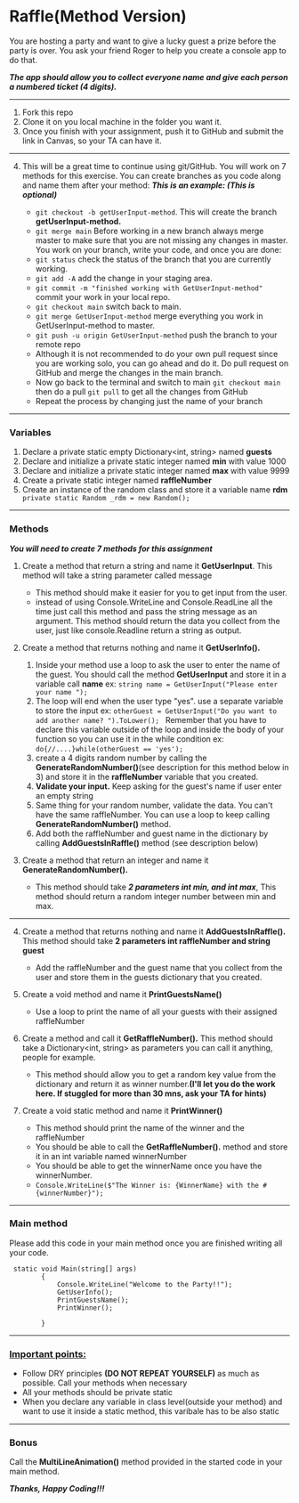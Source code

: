 # Raffle(Method Version)

You are hosting a party and want to give a lucky guest a prize before the party is over. You ask your friend Roger to help you create a console app to do that.

**_The app should allow you to collect everyone name and give each person a numbered ticket (4 digits)._**

***
1. Fork this repo
1. Clone it on you local machine in the folder you want it.
2. Once you finish with your assignment, push it to GitHub and submit the link in Canvas, so your TA can have it.

***
4. This will be a great time to continue using git/GitHub. You will work on 7 methods for this exercise. You can create branches as you code along and name them after your method:  _**This is an example: (This is optional)**_

     
    * ``` git checkout -b getUserInput-method ```. This will create the branch **getUserInput-method.**
    * ``` git merge main ``` Before working in a new branch always merge master to make sure that you are not missing any changes in master. You work on your branch, write your code, and once you are done:
    * ``` git status ``` check the status of the branch that you are currently working.
    * ``` git add -A ``` add the change in your staging area.
    * ``` git commit -m "finished working with GetUserInput-method" ``` commit your work in your local repo.
    * ``` git checkout main ``` switch back to main.
    * ``` git merge GetUserInput-method ``` merge everything you work  in GetUserInput-method to master.
    * ``` git push -u origin GetUserInput-method ``` push the branch to your remote repo
    * Although it is not recommended to do your own pull request since you are working solo, you can go ahead and do it. Do pull request on GitHub and merge the changes in the main branch.
    * Now go back to the terminal and switch to main ``` git checkout main ``` then do a pull ``` git pull ``` to get all the changes from GitHub
    * Repeat the process by changing just the name of your branch
***

### Variables
1. Declare a private static empty Dictionary<int, string> named **guests**
1. Declare and initialize a private static integer named **min** with value 1000
2. Declare and initialize a private static integer named **max** with value 9999
3. Create a private static integer named **raffleNumber**
4. Create an instance of the random class and store it a variable name **rdm** ``` private static Random _rdm = new Random();```

***
### Methods

_**You will need to create 7 methods for this assignment**_

1. Create a method that return a string and name it **GetUserInput**. This method will take a string parameter called message
    * This method should make it easier for you to get input from the user.
    * instead of using Console.WriteLine and Console.ReadLine all the time just call this method and pass the string message as an argument. This method should return the data you collect from the user, just like console.Readline return a string as output.
  
2. Create a method that returns nothing and name it **GetUserInfo().**
   1. Inside your method use a loop to ask the user to enter the name of the guest. You should call the method **GetUserInput** and store it in a variable call **name** ex: ``` string name = GetUserInput("Please enter your name "); ```
   2. The loop will end when the user type "yes". use a separate variable to store the input ex: ```otherGuest = GetUserInput("Do you want to add another name? ").ToLower(); ``` Remember that you have to declare this variable outside of the loop and inside the body of your function so you can use it in the while condition ex: ```do{//....}while(otherGuest == 'yes'); ```
   3. create a 4 digits random number by calling the **GenerateRandomNumber()**(see description for this method below in 3) and store it in the **raffleNumber** variable that you created.
   4. **Validate your input.** Keep asking for the guest's name if user enter an empty string
   5. Same thing for your random number, validate the data. You can't have the same raffleNumber. You can use a loop to keep calling **GenerateRandomNumber()** method.
   6. Add both the raffleNumber and guest name in the dictionary by calling **AddGuestsInRaffle()** method (see description below)

3. Create a method that return an integer and name it **GenerateRandomNumber().**
    * This method should take **_2 parameters int min, and int max_**, This method should return a random integer number between min and max.


***

4. Create a method that returns nothing and name it **AddGuestsInRaffle().** This method should take **2 parameters int raffleNumber and string guest**
    * Add the raffleNumber and the guest name that you collect from the user and store them in the guests dictionary that you created.

5. Create a void method and name it **PrintGuestsName()**
    * Use a loop to print the name of all your guests with their assigned raffleNumber

6. Create a method and call it **GetRaffleNumber().** This method should take a Dictionary<int, string> as parameters you can call it anything, people for example.
    * This method should allow you to get a random key value from the dictionary and return it as winner number.**(I'll let you do the work here. If stuggled for more than 30 mns, ask your TA for hints)**

7. Create a void static method and name it **PrintWinner()**
    * This method should print the name of the winner and the raffleNumber
    * You should be able to call the **GetRaffleNumber().** method and store it in an int variable named winnerNumber
    * You should be able to get the winnerName once you have the winnerNumber.
    * ``` Console.WriteLine($"The Winner is: {WinnerName} with the #{winnerNumber}"); ```
***
### Main method

Please add this code in your main method once you are finished writing all your code.

```
 static void Main(string[] args)
        {
            Console.WriteLine("Welcome to the Party!!");
            GetUserInfo();
            PrintGuestsName();
            PrintWinner();
            
        }

```

***

### <ins>Important points:</ins>
* Follow DRY principles **(DO NOT REPEAT YOURSELF)** as much as possible. Call your methods when necessary
* All your methods should be private static
* When you declare any variable in class level(outside your method) and want to use it inside a static method, this varibale has to be also static

***


### Bonus
Call the **MultiLineAnimation()** method provided in the started code in your main method.



**_Thanks, Happy Coding!!!_**
